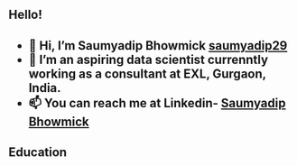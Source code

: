 <h2> Hello! <h2>
  
* 👋 Hi, I’m Saumyadip Bhowmick [saumyadip29](https://github.com/saumyadip29/)
* 🌱 I’m an aspiring data scientist currenntly working as a consultant at EXL, Gurgaon, India.
* 📫 You can reach me at Linkedin- [Saumyadip Bhowmick](https://www.linkedin.com/in/saumyadip-bhowmick-446811190/)
<h2> Education <h2>
